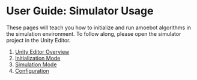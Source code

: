 # User Guide: Simulator Usage

These pages will teach you how to initialize and run amoebot algorithms in the simulation environment.
To follow along, please open the simulator project in the Unity Editor.

1. [Unity Editor Overview](editor.md)
2. [Initialization Mode](init.md)
3. [Simulation Mode](sim.md)
4. [Configuration](config.md)
